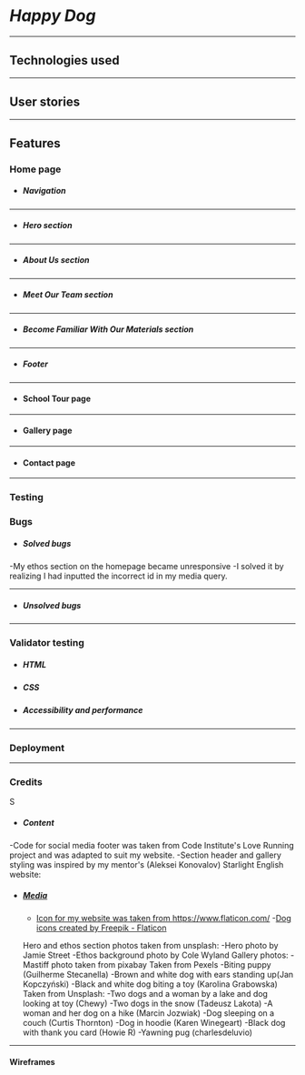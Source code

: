 # _Happy Dog_

---



## Technologies used



---

## User stories


---

## Features

### Home page

- ##### Navigation



---

- ##### Hero section


---

- ##### About Us section

---

- ##### Meet Our Team section


---

- ##### Become Familiar With Our Materials section

---

- ##### Footer

---

- #### School Tour page


---

- #### Gallery page


---

- #### Contact page


---

### Testing


### Bugs

- ##### Solved bugs
-My ethos section on the homepage became unresponsive
-I solved it by realizing I had inputted the incorrect id in my media query.
  ***
- ##### Unsolved bugs

---

### Validator testing

- ##### HTML
  
- ##### CSS
  
- ##### Accessibility and performance
  

---

### Deployment


---

### Credits
S
- ##### Content
-Code for social media footer was taken from Code Institute's Love Running project and was adapted to suit my website. 
-Section header and gallery styling was inspired by my mentor's (Aleksei Konovalov) Starlight English website: <a href="https://lexach91.github.io/esl-school-website/index.html" target="_blank"
            rel="noopener"
            aria-label="Visit Aleksei Konovalov's Starlight English website (opens in a new tab)"> 
 
 
 
- ##### Media
  - Icon for my website was taken from https://www.flaticon.com/
    -<a href="https://www.flaticon.com/free-icons/dog" title="dog icons">Dog icons created by Freepik - Flaticon</a>

  Hero and ethos section photos taken from unsplash:
    -Hero photo by Jamie Street 
    -Ethos background photo by Cole Wyland
  Gallery photos:
  -Mastiff photo taken from pixabay
  Taken from Pexels
  -Biting puppy (Guilherme Stecanella)
  -Brown and white dog with ears standing up(Jan Kopczyński)
  -Black and white dog biting a toy (Karolina Grabowska)
  Taken from Unsplash:
  -Two dogs and a woman by a lake and dog looking at toy (Chewy)
  -Two dogs in the snow (Tadeusz Lakota)
  -A woman and her dog on a hike (Marcin Jozwiak)
  -Dog sleeping on a couch (Curtis Thornton)
  -Dog in hoodie (Karen Winegeart)
  -Black dog with thank you card (Howie R)
  -Yawning pug (charlesdeluvio)
  



  

---

#### Wireframes
